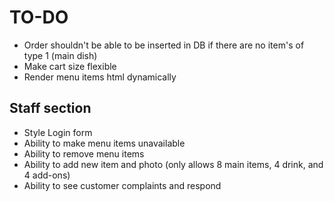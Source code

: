 # TO-DO

- Order shouldn't be able to be inserted in DB if there are no item's of type 1 (main dish)
- Make cart size flexible
- Render menu items html dynamically

## Staff section

- Style Login form
- Ability to make menu items unavailable
- Ability to remove menu items
- Ability to add new item and photo (only allows 8 main items, 4 drink, and 4 add-ons)
- Ability to see customer complaints and respond
